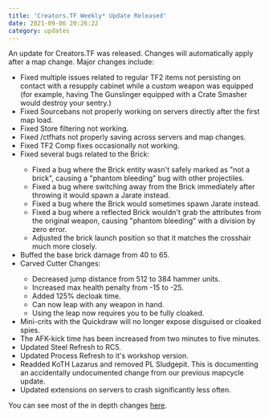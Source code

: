```yaml
---
title: 'Creators.TF Weekly* Update Released'
date: 2021-09-06 20:26:22
category: updates
---
```


<p>An update for Creators.TF was released. Changes will automatically apply after a map change. Major changes include:</p>
<ul>
    <li>Fixed multiple issues related to regular TF2 items not persisting on contact with a resupply cabinet while a custom weapon was equipped (for example, having The Gunslinger equipped with a Crate Smasher would destroy your sentry.)</li>
    <li>Fixed Sourcebans not properly working on servers directly after the first map load.</li>
    <li>Fixed Store filtering not working.</li>
    <li>Fixed /ctfhats not properly saving across servers and map changes.</li>
    <li>Fixed TF2 Comp fixes occasionally not working.</li>
    <li>Fixed several bugs related to the Brick:</li>
    <ul>
        <li>Fixed a bug where the Brick entity wasn't safely marked as "not a brick", causing a "phantom bleeding" bug with other projectiles.</li>
        <li>Fixed a bug where switching away from the Brick immediately after throwing it would spawn a Jarate instead.</li>
        <li>Fixed a bug where the Brick would sometimes spawn Jarate instead.</li>
        <li>Fixed a bug where a reflected Brick wouldn't grab the attributes from the original weapon, causing "phantom bleeding" with a division by zero error.</li>
        <li>Adjusted the brick launch position so that it matches the crosshair much more closely.</li>
    </ul>
    <li>Buffed the base brick damage from 40 to 65.</li>
    <li>Carved Cutter Changes:</li>
    <ul>
        <li>Decreased jump distance from 512 to 384 hammer units.</li>
        <li>Increased max health penalty from -15 to -25.</li>
        <li>Added 125% decloak time.</li>
        <li>Can now leap with any weapon in hand.</li>
        <li>Using the leap now requires you to be fully cloaked.</li>
    </ul>
    <li>Mini-crits with the Quickdraw will no longer expose disguised or cloaked spies.</li>
    <li>The AFK-kick time has been increased from two minutes to five minutes.</li>
    <li>Updated Steel Refresh to RC5.</li>
    <li>Updated Process Refresh to it's workshop version.</li>
    <li>Readded KoTH Lazarus and removed PL Sludgepit. This is documenting an accidentally undocumented change from our previous mapcycle update.</li>
        <li>Updated extensions on servers to crash significantly less often.</li>
</ul>

<p>You can see most of the in depth changes <a href="https://github.com/CreatorsTF/gameservers/compare/3d51a76548eb...4ec41c4545fe">here</a>.</p>

